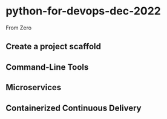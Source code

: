 # python-for-devops-dec-2022
From Zero


## Create a project scaffold 

## Command-Line Tools

## Microservices

## Containerized Continuous Delivery

## 
